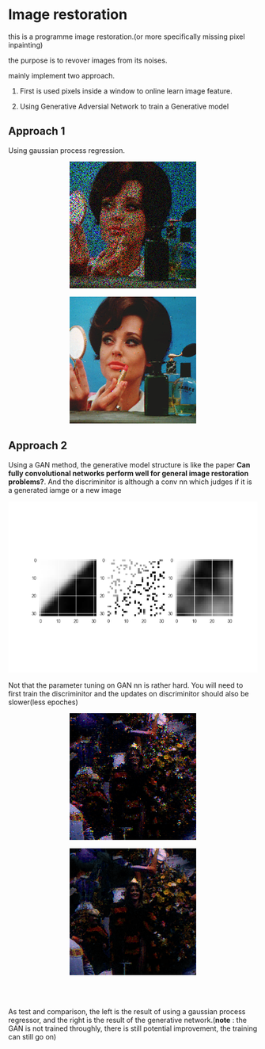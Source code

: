 # Image restoration

this is a programme image restoration.(or more specifically missing pixel inpainting)

the purpose is to revover images from its noises.

mainly implement two approach.

1. First is used pixels inside a window to online learn image feature.

2. Using Generative Adversial Network to train a Generative model

## Approach 1

Using gaussian process regression.

<div align="center">
  <span><img src="./result/donna.png">

<img src="./result/donna_result.png"></span>
</div>

## Approach 2

Using a GAN method, the generative model structure is like the paper **Can fully convolutional networks perform well for general image restoration problems?**. And the discriminitor is although a conv nn which judges if it is a generated iamge or a new image

<div align="center">
  <img src="./result/plot_gen.png">
</div>

Not that the parameter tuning on GAN nn is rather hard. You will need to first train the discriminitor and the updates on discriminitor should also be slower(less epoches)

<div align="center">
  <span>
  <img src="./result/carnev_gp.png">
  <p></p>
  <p><img src="./result/carnev_result.png"></p>
</span>
</div>

<br><br>

As test and comparison, the left is the result of using a gaussian process regressor, and the right is the result of the generative network.(**note** : the GAN is not trained throughly, there is still potential improvement, the training can still go on)
